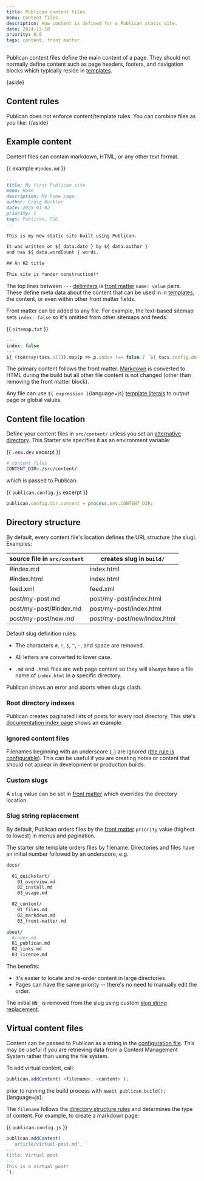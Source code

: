 ```yaml
---
title: Publican content files
menu: Content files
description: How content is defined for a Publican static site.
date: 2024-12-10
priority: 0.9
tags: content, front matter
---
```


Publican content files define the main content of a page. They should not normally define content such as page headers, footers, and navigation blocks which typically reside in [templates](--ROOT--docs/templates/files/).

{aside}
## Content rules

Publican does not enforce content/template rules. You can combine files as you like.
{/aside}


## Example content

Content files can contain markdown, HTML, or any other text format.

{{ example `#index.md` }}
```md
---
title: My first Publican site
menu: Home
description: My home page.
author: Craig Buckler
date: 2025-01-02
priority: 1
tags: Publican, SSG
---

This is my new static site built using Publican.

It was written on ${ data.date } by ${ data.author }
and has ${ data.wordCount } words.

## An H2 title

This site is *under construction!*
```

The top lines between `---` [delimiters](--ROOT--docs/configuration/options/) is [front matter](--ROOT--docs/content/front-matter/) `name: value` pairs. These define meta data about the content that can be used in in [templates](--ROOT--docs/templates/files/), the content, or even within other front matter fields.

Front matter can be added to any file. For example, the text-based sitemap sets `index: false` so it's omitted from other sitemaps and feeds:

{{ `sitemap.txt` }}
```js
---
index: false
---
${ (toArray(tacs.all)).map(p => p.index !== false ? `${ tacs.config.domain }${ p.link }\n` : '').join('') }
```

The primary content follows the front matter. [Markdown](--ROOT--docs/content/markdown/) is converted to HTML during the build but all other file content is not changed (other than removing the front matter block).

Any file can use `${ expression }`{language=js} [template literals](--ROOT--docs/templates/template-literals/) to output page or global values.


## Content file location

Define your content files in `src/content/` unless you set an [alternative directory](--ROOT--docs/configuration/options/#directories).  This Starter site specifies it as an environment variable:

{{ `.env.dev` excerpt }}
```bash
# content files
CONTENT_DIR=./src/content/
```

which is passed to Publican:

{{ `publican.config.js` excerpt }}
```js
publican.config.dir.content = process.env.CONTENT_DIR;
```


## Directory structure

By default, every content file's location defines the URL structure (the slug). Examples:

|source file in `src/content`|creates slug in `build/`|
|-|-|
|\#index.md|index.html|
|\#index.html|index.html|
|feed.xml|feed.xml|
|post/my-post.md|post/my-post/index.html|
|post/my-post/\#index.md|post/my-post/index.html|
|post/my-post/new.md|post/my-post/new/index.html|

Default slug definition rules:

* The characters `#`, `!`, `$`, `^`, `~`, and space are removed.

* All letters are converted to lower case.

* `.md` and `.html` files are web page content so they will always have a file name of `index.html` in a specific directory.

Publican shows an error and aborts when slugs clash.


### Root directory indexes

Publican creates paginated lists of posts for every root directory. This site's [documentation index page](--ROOT--docs/) shows an example.


### Ignored content files

Filenames beginning with an underscore (`_`) are ignored ([the rule is configurable](--ROOT--docs/configuration/options/#ignored-content-files)). This can be useful if you are creating notes or content that should not appear in development or production builds.


### Custom slugs

A `slug` value can be set in [front matter](--ROOT--docs/content/front-matter/) which overrides the directory location.


### Slug string replacement

By default, Publican orders files by the [front matter](--ROOT--docs/content/front-matter/) `priority` value (highest to lowest) in menus and pagination.

The starter site template orders files by filename. Directories and files have an initial number followed by an underscore, e.g.

```bash
docs/

  01_quickstart/
    01_overview.md
    02_install.md
    03_usage.md

  02_content/
    01_files.md
    02_markdown.md
    03_front-matter.md

about/
  #index.md
  01_publican.md
  02_links.md
  03_licence.md
```

The benefits:

* It's easier to locate and re-order content in large directories.
* Pages can have the same priority -- there's no need to manually edit the order.

The initial `NN_` is removed from the slug using custom [slug string replacement](--ROOT--docs/configuration/options/#slug-string-replacement).


## Virtual content files

Content can be passed to Publican as a string in the [configuration file](--ROOT--docs/configuration/file/). This may be useful if you are retrieving data from a Content Management System rather than using the file system.

To add virtual content, call:

```js
publican.addContent( <filename>, <content> );
```

prior to running the build process with `await publican.build();`{language=js}.

The `filename` follows the [directory structure rules](#directory-structure) and determines the type of content. For example, to create a markdown page:

{{ `publican.config.js` }}
```js
publican.addContent(
  'article/virtual-post.md', `
---
title: Virtual post
---
This is a virtual post!
`);
```
